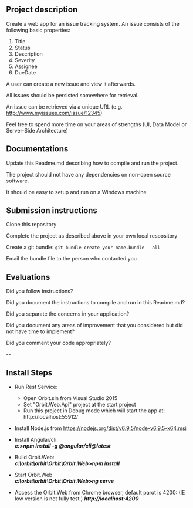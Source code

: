 Project description
---
Create a web app for an issue tracking system. An issue consists of the following basic properties:

1. Title
2. Status
3. Description
4. Severity
5. Assignee
6. DueDate

A user can create a new issue and view it afterwards.

All issues should be persisted somewhere for retrieval.

An issue can be retrieved via a unique URL (e.g. http://www.myissues.com/issue/12345)

Feel free to spend more time on your areas of strengths (UI, Data Model or Server-Side Architecture)

Documentations
---
Update this Readme.md describing how to compile and run the project.

The project should not have any dependencies on non-open source software.

It should be easy to setup and run on a Windows machine

Submission instructions
---
Clone this repository

Complete the project as described above in your own local respository

Create a git bundle: `git bundle create your-name.bundle --all`

Email the bundle file to the person who contacted you

Evaluations
---
Did you follow instructions?

Did you document the instructions to compile and run in this Readme.md?

Did you separate the concerns in your application?

Did you document any areas of improvement that you considered but did not have time to implement?

Did you comment your code appropriately?



--

Install Steps
---

+ Run Rest Service:
  -  Open Orbit.sln from Visual Studio 2015
  -  Set "Orbit.Web.Api" project at the start project
  -  Run this project in Debug mode which will start the app at: http://localhost:55912/ 


+ Install Node.js from  https://nodejs.org/dist/v6.9.5/node-v6.9.5-x64.msi
+ Install Angular/cli:  
   ***c:\>npm install -g @angular/cli@latest***
+ Build Orbit.Web:  
   ***c:\orbit\orbit\Orbit\Orbit.Web>npm install***
+ Start Orbit.Web     
   ***c:\orbit\orbit\Orbit\Orbit.Web>ng serve***
+ Access the Orbit.Web from Chrome browser, default parot is 4200: (IE low version is not fully test.)
 ***http://localhost:4200***
